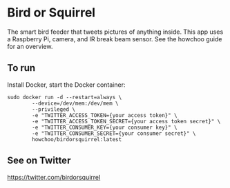 # Bird or Squirrel

The smart bird feeder that tweets pictures of anything inside. This app uses a Raspberry Pi, camera, and IR break beam sensor. See the howchoo guide for an overview.

## To run

Install Docker, start the Docker container:

```
sudo docker run -d --restart=always \
        --device=/dev/mem:/dev/mem \
        --privileged \
        -e "TWITTER_ACCESS_TOKEN={your access token}" \
        -e "TWITTER_ACCESS_TOKEN_SECRET={your access token secret}" \
        -e "TWITTER_CONSUMER_KEY={your consumer key}" \
        -e "TWITTER_CONSUMER_SECRET={your consumer secret}" \
        howchoo/birdorsquirrel:latest
```

## See on Twitter

https://twitter.com/birdorsquirrel
